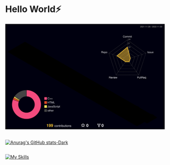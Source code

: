 # Hello World⚡
![3d](./profile-3d-contrib/profile-night-rainbow.svg)
##
[![Anurag's GitHub stats-Dark](https://github-readme-stats.vercel.app/api?username=flagrantii&show_icons=true&theme=great-gatsby#gh-dark-mode-only)](https://github.com/flagrantii/github-readme-stats#gh-dark-mode-only)
##
[![My Skills](https://skillicons.dev/icons?i=js,html,css,react,flutter,blender,bootstrap,c,cpp,figma,godot,java,php,py,unity,aseprite,&perline=6)](https://skillicons.dev)
